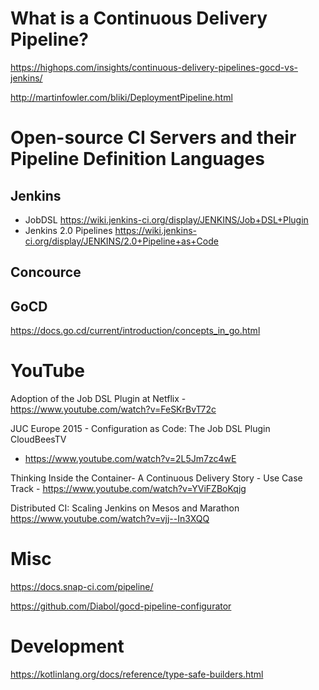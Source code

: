 # What is a Continuous Delivery Pipeline?

https://highops.com/insights/continuous-delivery-pipelines-gocd-vs-jenkins/

http://martinfowler.com/bliki/DeploymentPipeline.html

# Open-source CI Servers and their Pipeline Definition Languages

## Jenkins

 - JobDSL https://wiki.jenkins-ci.org/display/JENKINS/Job+DSL+Plugin
 - Jenkins 2.0 Pipelines https://wiki.jenkins-ci.org/display/JENKINS/2.0+Pipeline+as+Code

## Concource

## GoCD

https://docs.go.cd/current/introduction/concepts_in_go.html


# YouTube

Adoption of the Job DSL Plugin at Netflix - https://www.youtube.com/watch?v=FeSKrBvT72c

JUC Europe 2015 - Configuration as Code: The Job DSL Plugin
CloudBeesTV
 - https://www.youtube.com/watch?v=2L5Jm7zc4wE

Thinking Inside the Container- A Continuous Delivery Story - Use Case Track -  https://www.youtube.com/watch?v=YViFZBoKqjg

Distributed CI: Scaling Jenkins on Mesos and Marathon https://www.youtube.com/watch?v=vjj--In3XQQ

# Misc

https://docs.snap-ci.com/pipeline/

https://github.com/Diabol/gocd-pipeline-configurator

# Development

https://kotlinlang.org/docs/reference/type-safe-builders.html
